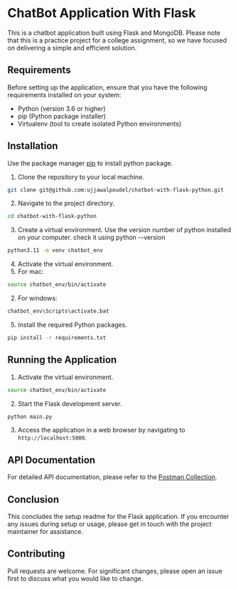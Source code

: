 # ChatBot Application With Flask

This is a chatbot application built using Flask and MongoDB. Please note that this is a practice project for a college assignment, so we have focused on delivering a simple and efficient solution.

## Requirements
Before setting up the application, ensure that you have the following requirements installed on your system:

* Python (version 3.6 or higher)
* pip (Python package installer)
* Virtualenv (tool to create isolated Python environments)

## Installation

Use the package manager [pip](https://pip.pypa.io/en/stable/) to install python package.

1. Clone the repository to your local machine.
  ```bash
  git clone git@github.com:ujjawalpoudel/chatbot-with-flask-python.git
  ```

2. Navigate to the project directory.
  ```bash
  cd chatbot-with-flask-python  
  ```

3. Create a virtual environment.
  Use the version number of python installed on your computer.
  check it using python --version
  ```bash
  python3.11 -m venv chatbot_env 
  ```

4. Activate the virtual environment.
  1. For mac:
  ```bash
  source chatbot_env/bin/activate
  ```
  2. For windows:
  ```bash
  chatbot_env\Scripts\activate.bat
  ```

5. Install the required Python packages.
  ```bash
  pip install -r requirements.txt
  ```

## Running the Application
  1. Activate the virtual environment.
  ```bash
  source chatbot_env/bin/activate
  ```

  2. Start the Flask development server.
  ```bash
  python main.py
  ```

  3. Access the application in a web browser by navigating to `http://localhost:5000`.

## API Documentation
For detailed API documentation, please refer to the [Postman Collection](https://www.postman.com/gold-robot-526148/workspace/python-term-project/collection/17813876-44ad6e56-102f-4490-aa05-4c31b83c2dfa?action=share&creator=17813876).

## Conclusion

This concludes the setup readme for the Flask application. If you encounter any issues during setup or usage, please get in touch with the project maintainer for assistance.


## Contributing

Pull requests are welcome. For significant changes, please open an issue first
to discuss what you would like to change.
